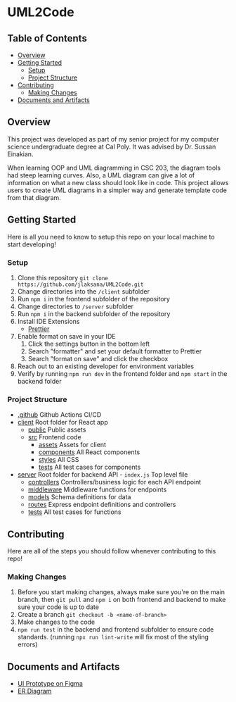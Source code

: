 # UML2Code

## Table of Contents

- [Overview](#overview)
- [Getting Started](#getting-started)
  - [Setup](#setup)
  - [Project Structure](#project-structure)
- [Contributing](#contributing)
  - [Making Changes](#making-changes)
- [Documents and Artifacts](#documents-and-artifacts)

## Overview

This project was developed as part of my senior project for my computer science undergraduate degree at Cal Poly. It was advised by Dr. Sussan Einakian.

When learning OOP and UML diagramming in CSC 203, the diagram tools had steep learning curves. Also, a UML diagram can give a lot of information on what a new class should look like in code. This project allows users to create UML diagrams in a simpler way and generate template code from that diagram.

## Getting Started

Here is all you need to know to setup this repo on your local machine to start developing!

### Setup

1. Clone this repository `git clone https://github.com/jlaksana/UML2Code.git`
2. Change directories into the `/client` subfolder
3. Run `npm i` in the frontend subfolder of the repository
4. Change directories to `/server` subfolder
5. Run `npm i` in the backend subfolder of the repository
6. Install IDE Extensions
   - [Prettier](https://marketplace.visualstudio.com/items?itemName=esbenp.prettier-vscode)
7. Enable format on save in your IDE
   1. Click the settings button in the bottom left
   2. Search "formatter" and set your default formatter to Prettier
   3. Search "format on save" and click the checkbox
8. Reach out to an existing developer for environment variables
9. Verify by running `npm run dev` in the frontend folder and `npm start` in the backend folder

### Project Structure

- [.github](./github/) Github Actions CI/CD
- [client](./client/) Root folder for React app
  - [public](./client/public/) Public assets
  - [src](./client/src/) Frontend code
    - [assets](./client/src/assets/) Assets for client
    - [components](./client/src/components/) All React components
    - [styles](./client/src/styles/) All CSS
    - [tests](./client/tests/) All test cases for components
- [server](./server/) Root folder for backend API - `index.js` Top level file
  - [controllers](./server/controllers/) Controllers/business logic for each API endpoint
  - [middleware](./server/middleware/) Middleware functions for endpoints
  - [models](./server/models/) Schema definitions for data
  - [routes](./server/routes/) Express endpoint definitions and controllers
  - [tests](./server/tests/) All test cases for functions

## Contributing

Here are all of the steps you should follow whenever contributing to this repo!

### Making Changes

1. Before you start making changes, always make sure you're on the main branch, then `git pull` and `npm i` on both frontend and backend to make sure your code is up to date
2. Create a branch `git checkout -b <name-of-branch>`
3. Make changes to the code
4. `npm run test` in the backend and frontend subfolder to ensure code standards. (running `npx run lint-write` will fix most of the styling errors)

## Documents and Artifacts

- [UI Prototype on Figma](https://www.figma.com/file/xs4spLyjIv5bM4afsPFtTR/UML2Code?node-id=0%3A1&t=HrTiFK91b7cRWDap-1)
- [ER Diagram](https://drive.google.com/file/d/1DVN_Lci2pZqO_taoBX7lvLdC9Uc51-mb/view?usp=sharing)
